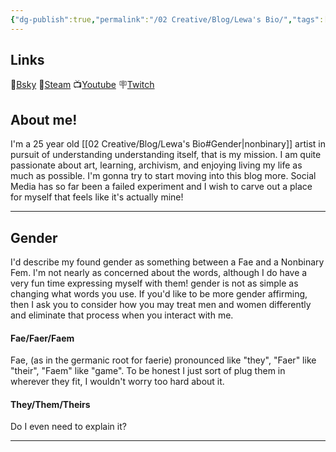```yaml
---
{"dg-publish":true,"permalink":"/02 Creative/Blog/Lewa's Bio/","tags":["life","person/Lewa"],"noteIcon":"","created":"2025-07-17T21:21:45.504-04:00"}
---
```



## Links
🦋[Bsky](https://bsky.app/profile/tigergaj.bsky.social)
🦾[Steam](https://steamcommunity.com/id/tigergaj/)
📺[Youtube](https://www.youtube.com/channel/UC9a-QAIyeL_D0g_zOV_f5Xg)
🪧[Twitch](http://twitch.tv/tigergaj)
## About me!
I'm a 25 year old [[02 Creative/Blog/Lewa's Bio#Gender\|nonbinary]] artist in pursuit of understanding understanding itself, that is my mission. I am quite passionate about art, learning, archivism, and enjoying living my life as much as possible. I'm gonna try to start moving into this blog more. Social Media has so far been a failed experiment and I wish to carve out a place for myself that feels like it's actually mine!

---
## Gender
I'd describe my found gender as something between a Fae and a Nonbinary Fem. I'm not nearly as concerned about the words, although I do have a very fun time expressing myself with them! gender is not as simple as changing what words you use. If you'd like to be more gender affirming, then I ask you to consider how you may treat men and women differently and eliminate that process when you interact with me.
#### Fae/Faer/Faem
Fae, (as in the germanic root for faerie) pronounced like "they", "Faer" like "their", "Faem" like "game". To be honest I just sort of plug them in wherever they fit, I wouldn't worry too hard about it.
#### They/Them/Theirs
Do I even need to explain it? 

---

